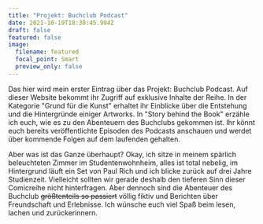 ```yaml
---
title: "Projekt: Buchclub Podcast"
date: 2021-10-19T18:30:45.994Z
draft: false
featured: false
image:
  filename: featured
  focal_point: Smart
  preview_only: false
---
```

Das hier wird mein erster Eintrag über das Projekt: Buchclub Podcast. Auf dieser Website bekommt ihr Zugriff auf exklusive Inhalte der Reihe. In der Kategorie "Grund für die Kunst" erhaltet ihr Einblicke über die Entstehung und die Hintergründe einiger Artworks. In "Story behind the Book" erzähle ich euch, wie es zu den Abenteuern des Buchclubs gekommen ist. Ihr könnt euch bereits veröffentlichte Episoden des Podcasts anschauen und werdet über kommende Folgen auf dem laufenden gehalten.

Aber was ist das Ganze überhaupt? Okay, ich sitze in meinem spärlich beleuchteten Zimmer im Studentenwohnheim, alles ist total nebelig, im Hintergrund läuft ein Set von Paul Rich und ich blicke zurück auf drei Jahre Studienzeit. Vielleicht sollten wir gerade deshalb den tieferen Sinn dieser Comicreihe nicht hinterfragen. Aber dennoch sind die Abenteuer des Buchclub <del>größtenteils so passiert</del> völlig fiktiv und Berichten über Freundschaft und Erlebnisse. Ich wünsche euch viel Spaß beim lesen, lachen und zurückerinnern.